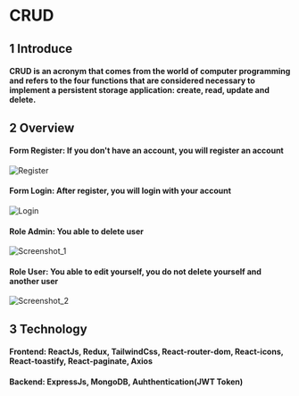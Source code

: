 # CRUD 
## 1 Introduce

#### CRUD is an acronym that comes from the world of computer programming and refers to the four functions that are considered necessary to implement a persistent storage application: create, read, update and delete.
  
## 2 Overview

#### Form Register: If you don't have an account, you will register an account
![Register](https://user-images.githubusercontent.com/72658608/229008344-c782e123-c5b6-484a-a5a1-9620fbcab52b.jpg)

#### Form Login: After register, you will login with your account
![Login](https://user-images.githubusercontent.com/72658608/229008447-ed423d1f-926a-4bcf-98df-fcdb8e72e0a4.jpg)

#### Role Admin: You able to delete user
![Screenshot_1](https://user-images.githubusercontent.com/72658608/229009278-60ec1e15-ec48-479c-b96e-631f8355182d.jpg)

#### Role User: You able to edit yourself, you do not delete yourself and another user
![Screenshot_2](https://user-images.githubusercontent.com/72658608/229010415-11c3a671-e2c1-4faa-9f52-9b730e75072a.jpg)

## 3 Technology
  #### Frontend: ReactJs, Redux, TailwindCss, React-router-dom, React-icons, React-toastify, React-paginate, Axios
  #### Backend: ExpressJs, MongoDB, Auhthentication(JWT Token)









